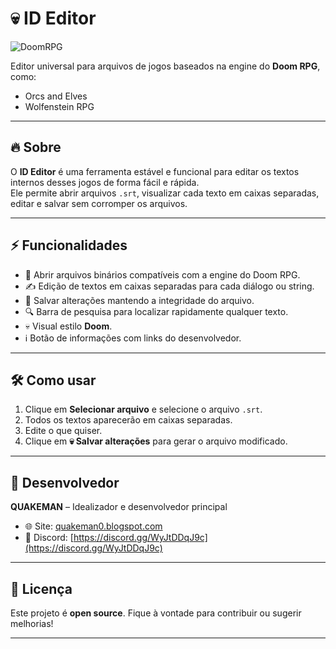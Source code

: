 # 💀 ID Editor

![DoomRPG](https://img.icons8.com/m_outlined/512/FFFFFF/info.png)

Editor universal para arquivos de jogos baseados na engine do **Doom RPG**, como:  
- Orcs and Elves  
- Wolfenstein RPG  

---

## 🔥 Sobre

O **ID Editor** é uma ferramenta estável e funcional para editar os textos internos desses jogos de forma fácil e rápida.  
Ele permite abrir arquivos `.srt`, visualizar cada texto em caixas separadas, editar e salvar sem corromper os arquivos.

---

## ⚡ Funcionalidades

- 📂 Abrir arquivos binários compatíveis com a engine do Doom RPG.  
- ✍️ Edição de textos em caixas separadas para cada diálogo ou string.  
- 💾 Salvar alterações mantendo a integridade do arquivo.  
- 🔍 Barra de pesquisa para localizar rapidamente qualquer texto.  
- 💀 Visual estilo **Doom**. 
- ℹ️ Botão de informações com links do desenvolvedor. 

---

## 🛠️ Como usar

1. Clique em **Selecionar arquivo** e selecione o arquivo `.srt`.  
2. Todos os textos aparecerão em caixas separadas.  
3. Edite o que quiser.  
4. Clique em **💀 Salvar alterações** para gerar o arquivo modificado.

---

## 📌 Desenvolvedor

**QUAKEMAN** – Idealizador e desenvolvedor principal  
- 🌐 Site: [quakeman0.blogspot.com](https://quakeman0.blogspot.com)  
- 💬 Discord: [https://discord.gg/WyJtDDqJ9c](https://discord.gg/WyJtDDqJ9c)  

---

## 📄 Licença

Este projeto é **open source**. Fique à vontade para contribuir ou sugerir melhorias!  

---

